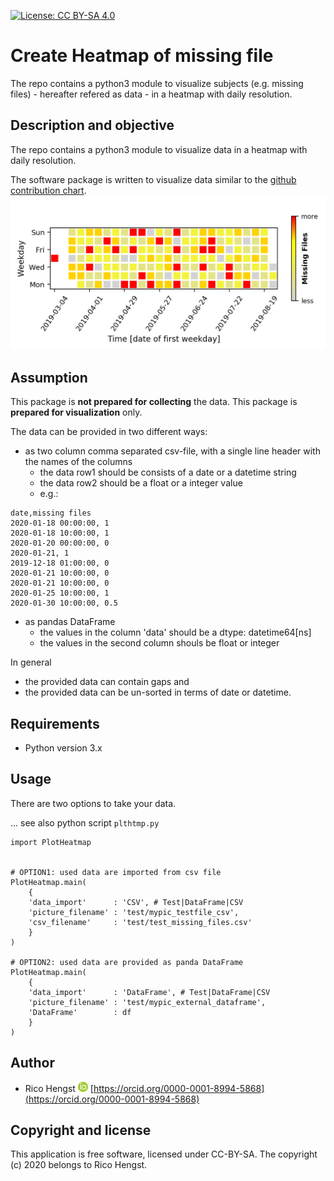 [![License: CC BY-SA 4.0](https://licensebuttons.net/l/by-sa/4.0/80x15.png)](https://creativecommons.org/licenses/by-sa/4.0/)
# Create Heatmap of missing file

The repo contains a python3 module to visualize subjects (e.g. missing files) - hereafter refered as data - in a heatmap with daily resolution.

## Description and objective
The repo contains a python3 module to visualize data in a heatmap with daily resolution.

The software package is written to visualize data similar to the 
[github contribution chart](https://help.github.com/en/github/setting-up-and-managing-your-github-profile/viewing-contributions-on-your-profile).
![PlotHeatmap](doc/PlotHeatmap.png)


## Assumption
This package is **not prepared for collecting** the data.
This package is **prepared for visualization** only.

The data can be provided in two different ways:
* as two column comma separated csv-file, with a single line header with the names of the columns
    * the data row1 should be consists of a date or a datetime string
    * the data row2 should be a float or a integer value
    * e.g.:

```
date,missing files
2020-01-18 00:00:00, 1
2020-01-18 10:00:00, 1
2020-01-20 00:00:00, 0
2020-01-21, 1
2019-12-18 01:00:00, 0
2020-01-21 10:00:00, 0
2020-01-21 10:00:00, 0
2020-01-25 10:00:00, 1
2020-01-30 10:00:00, 0.5
```

* as pandas DataFrame
    * the values in the column 'data' should be a dtype: datetime64[ns]
    * the values in the second column shouls be float or integer


In general 
* the provided data can contain gaps and 
* the provided data can be un-sorted in terms of date or datetime.

## Requirements

* Python version 3.x

## Usage

There are two options to take your data.

... see also python script ```plthtmp.py```

```
import PlotHeatmap


# OPTION1: used data are imported from csv file
PlotHeatmap.main(
    { 
    'data_import'      : 'CSV', # Test|DataFrame|CSV
    'picture_filename' : 'test/mypic_testfile_csv',
    'csv_filename'     : 'test/test_missing_files.csv'
    }
)

# OPTION2: used data are provided as panda DataFrame
PlotHeatmap.main(
    { 
    'data_import'      : 'DataFrame', # Test|DataFrame|CSV
    'picture_filename' : 'test/mypic_external_dataframe',
    'DataFrame'        : df
    }
)
```

## Author
* Rico Hengst ![Logo](doc/ORCIDiD_icon16x16.png) [https://orcid.org/0000-0001-8994-5868](https://orcid.org/0000-0001-8994-5868)

## Copyright and license

This application is free software, licensed under CC-BY-SA. The copyright (c) 2020 belongs to Rico Hengst.